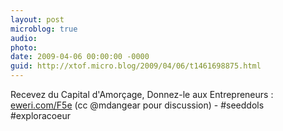 ```yaml
---
layout: post
microblog: true
audio: 
photo: 
date: 2009-04-06 00:00:00 -0000
guid: http://xtof.micro.blog/2009/04/06/t1461698875.html
---
```

Recevez du Capital d'Amorçage, Donnez-le aux Entrepreneurs : [eweri.com/F5e](http://eweri.com/F5e)  (cc @mdangear pour discussion) - #seeddols #exploracoeur
